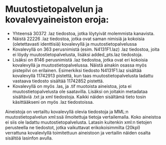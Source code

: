 # Muutostietopalvelun ja kovalevyaineiston eroja:
* Yhteensä 30372 .laz tiedostoa, jotka löytyivät molemmista kanavista.
* Näistä 22226 .laz tiedostoa, jotka ovat saman nimisiä ja kokoisia (oletettavasti identtisiä) kovalevyllä ja muutostietopalvelussa
* Kovalevyllä on 363 perusnimistä (esim. N4131F1.laz)  .laz tiedostoa, joita ei löydy muutostietopalvelusta, lisäksi added_pts.laz tiedostoja.
* Lisäksi on 8146 perusnimistä .laz tiedostoa, jotka ovat eri kokoisia kovalevyllä ja muutostietopalvelussa. Näistä ainakin osassa myös pistepilvi on erilainen. Esimerkiksi tiedosto N4131F1.laz sisältää kovalevyllä 11742913 pistettä, kun taas muutostietopalvelusta ladattu vastaava tiedosto sisältää 11742852 pistettä.
* Kovalevyllä on myös .las, ja .tif muotoista aineistoa, jota ei muutostietopalvelusta ole saatavilla. Lisäksi on joitakin metadataa sisältäviä .txt ja xml tiedostoja. Kaikki näiden sisältämä tieto tosin käsittääkseni on myös .laz tiedostoissa.

Aineistoja on vertailtu kovalevyllä olevia tiedostoja ja MML:n muutostietopalvelun xml:ssä ilmoitettuja tietoja vertailemalla. Koko aineistoa ei siis ole ladattu muutostietopalvelusta. Latasin kuitenkin xml:n tietojen perusteella ne tiedostot, jotka vaikuttavat erikokoisimmilta (20kpl) verrattuna kovalevlyllä toimitettuun aineistoon ja vertailin näiden osalta sisältöä lasinfon avulla.
